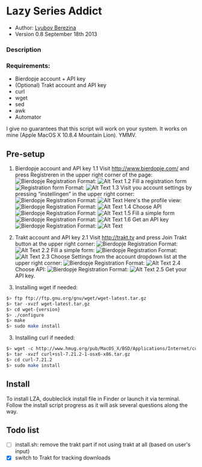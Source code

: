 Lazy Series Addict
===========

* Author: [Lyubov Berezina](http://allthatbuzz.com/)
* Version 0.8 September 18th 2013

### Description


### Requirements: 
* Bierdopje account + API key
* (Optional) Trakt account and API key
* curl
* wget
* sed
* awk
* Automator

I give no guarantees that this script will work on your system. It works on mine (Apple MacOS X 10.8.4 Mountain Lion). YMMV.


Pre-setup
-----
1. Bierdopje account and API key
1.1 Visit http://www.bierdopje.com/ and press Registreren in the upper right corner of the page:
![Bierdopje Registration](http://farm2.static.flickr.com/1098/5128232682_efbdc4022b.jpg)
Format: ![Alt Text](url)
1.2 Fill a registration form
![Registration form](http://farm2.static.flickr.com/1351/5128232638_dfa6b27a57.jpg)
Format: ![Alt Text](url)
1.3 Visit you account settings by pressing “instellingen” in the upper right corner:
![Bierdopje Registration](http://farm2.static.flickr.com/1115/5128232278_a48fdb26ba.jpg)
Format: ![Alt Text](url)
Here's the profile view:
![Bierdopje Registration](http://farm5.static.flickr.com/4052/5128232356_9a5c85256a.jpg)
Format: ![Alt Text](url)
1.4 Choose API
![Bierdopje Registration](http://farm2.static.flickr.com/1106/5127627909_c39824101c_m.jpg)
Format: ![Alt Text](url)
1.5 Fill a simple form
![Bierdopje Registration](http://farm5.static.flickr.com/4071/5127627951_028a039a3b.jpg)
Format: ![Alt Text](url)
1.6 Get an API key
![Bierdopje Registration](http://farm2.static.flickr.com/1088/5127689407_02fcb98aca.jpg)
Format: ![Alt Text](url)

2. Trakt account and API key
2.1 Visit http://trakt.tv and press Join Trakt button at the upper right corner:
![Bierdopje Registration](http://farm4.staticflickr.com/3824/9797462873_1216cc782a_o.png)
Format: ![Alt Text](url)
2.2 Fill a simple form:
![Bierdopje Registration](http://farm4.staticflickr.com/3714/9797383005_64a379cf45_o.png)
Format: ![Alt Text](url)
2.3 Choose Settings from the account dropdown list at the upper right corner:
![Bierdopje Registration](http://farm6.staticflickr.com/5524/9797461973_04fa8bcedc_o.png)
Format: ![Alt Text](url)
2.4 Choose API:
![Bierdopje Registration](http://farm8.staticflickr.com/7430/9797396914_708aeee1b4_o.png)
Format: ![Alt Text](url)
2.5 Get your API key.

3. Installing wget if needed:
```bash
$> ftp ftр://ftp.gnu.org/gnu/wget/wget-latest.tar.gz 
$> tar -xvzf wget-latest.tar.gz
$> cd wget-{version}
$> ./configure
$> make
$> sudo make install
```

3. Installing curl if needed:
```bash
$> wget -с httр://www.hmug.org/pub/MacOS_X/BSD/Applications/Internet/curl/curl+ssl-7.21.2-1-osx6-x86.tar.gz
$> tar -xvzf curl+ssl-7.21.2-1-osx6-x86.tar.gz
$> cd curl-7.21.2
$> sudo make install
```

Install
-------

To install LZA, doubleclick install file in Finder or launch it via terminal. Follow the install script progress as it will ask several questions along the way.

Todo list
---
- [ ] install.sh: remove the trakt part if not using trakt at all (based on user's input)
- [x] switch to Trakt for tracking downloads
